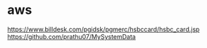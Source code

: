 # aws

https://www.billdesk.com/pgidsk/pgmerc/hsbccard/hsbc_card.jsp
https://github.com/prathu07/MySystemData
